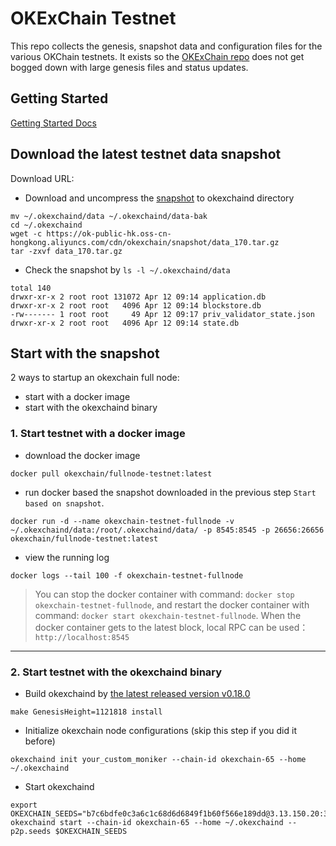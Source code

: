 # OKExChain Testnet

This repo collects the genesis, snapshot data and configuration files for the various OKChain
testnets. It exists so the [OKExChain repo](https://github.com/okex/exchain)
does not get bogged down with large genesis files and status updates.

## Getting Started

[Getting Started Docs](https://okexchain-docs.readthedocs.io/en/latest/getting-start/join-okexchain-testnet.html)

## Download the latest testnet data snapshot

 Download URL: 
 
- Download and uncompress the [snapshot](https://ok-public-hk.oss-cn-hongkong.aliyuncs.com/cdn/okexchain/snapshot/data_170.tar.gz) to okexchaind directory
```
mv ~/.okexchaind/data ~/.okexchaind/data-bak
cd ~/.okexchaind
wget -c https://ok-public-hk.oss-cn-hongkong.aliyuncs.com/cdn/okexchain/snapshot/data_170.tar.gz
tar -zxvf data_170.tar.gz
```

- Check the snapshot by `ls -l ~/.okexchaind/data`
```
total 140
drwxr-xr-x 2 root root 131072 Apr 12 09:14 application.db
drwxr-xr-x 2 root root   4096 Apr 12 09:14 blockstore.db
-rw------- 1 root root     49 Apr 12 09:17 priv_validator_state.json
drwxr-xr-x 2 root root   4096 Apr 12 09:14 state.db
```

## Start with the snapshot
2 ways to startup an okexchain full node: 
- start with a docker image
- start with the okexchaind binary

### 1. Start testnet with a docker image
- download the docker image
```
docker pull okexchain/fullnode-testnet:latest
```

- run docker based the snapshot downloaded in the previous step `Start based on snapshot`.
```
docker run -d --name okexchain-testnet-fullnode -v ~/.okexchaind/data:/root/.okexchaind/data/ -p 8545:8545 -p 26656:26656 okexchain/fullnode-testnet:latest
```

- view the running log
```
docker logs --tail 100 -f okexchain-testnet-fullnode
```

> You can stop the docker container with command: `docker stop okexchain-testnet-fullnode`, and restart the docker container with command: `docker start okexchain-testnet-fullnode`. 
When the docker container gets to the latest block, local RPC can be used：`http://localhost:8545`

___
### 2. Start testnet with the okexchaind binary

- Build okexchaind by [the latest released version v0.18.0](https://github.com/okex/exchain/releases/tag/v0.18.0)
```
make GenesisHeight=1121818 install
```

- Initialize okexchain node configurations (skip this step if you did it before)
```shell script
okexchaind init your_custom_moniker --chain-id okexchain-65 --home ~/.okexchaind
````

- Start okexchaind
```shell script
export OKEXCHAIN_SEEDS="b7c6bdfe0c3a6c1c68d6d6849f1b60f566e189dd@3.13.150.20:36656,d7eec05e6449945c8e0fd080d58977d671eae588@35.176.111.229:36656,223b5b41d1dba9057401def49b456630e1ab2599@18.162.106.25:36656"
okexchaind start --chain-id okexchain-65 --home ~/.okexchaind --p2p.seeds $OKEXCHAIN_SEEDS
```







